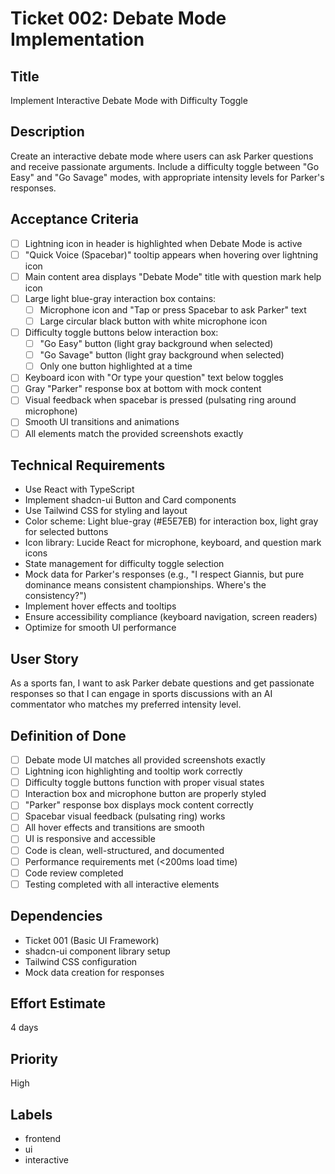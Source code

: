# Ticket 002: Debate Mode Implementation

## Title
Implement Interactive Debate Mode with Difficulty Toggle

## Description
Create an interactive debate mode where users can ask Parker questions and receive passionate arguments. Include a difficulty toggle between "Go Easy" and "Go Savage" modes, with appropriate intensity levels for Parker's responses.

## Acceptance Criteria
- [ ] Lightning icon in header is highlighted when Debate Mode is active
- [ ] "Quick Voice (Spacebar)" tooltip appears when hovering over lightning icon
- [ ] Main content area displays "Debate Mode" title with question mark help icon
- [ ] Large light blue-gray interaction box contains:
  - [ ] Microphone icon and "Tap or press Spacebar to ask Parker" text
  - [ ] Large circular black button with white microphone icon
- [ ] Difficulty toggle buttons below interaction box:
  - [ ] "Go Easy" button (light gray background when selected)
  - [ ] "Go Savage" button (light gray background when selected)
  - [ ] Only one button highlighted at a time
- [ ] Keyboard icon with "Or type your question" text below toggles
- [ ] Gray "Parker" response box at bottom with mock content
- [ ] Visual feedback when spacebar is pressed (pulsating ring around microphone)
- [ ] Smooth UI transitions and animations
- [ ] All elements match the provided screenshots exactly

## Technical Requirements
- Use React with TypeScript
- Implement shadcn-ui Button and Card components
- Use Tailwind CSS for styling and layout
- Color scheme: Light blue-gray (#E5E7EB) for interaction box, light gray for selected buttons
- Icon library: Lucide React for microphone, keyboard, and question mark icons
- State management for difficulty toggle selection
- Mock data for Parker's responses (e.g., "I respect Giannis, but pure dominance means consistent championships. Where's the consistency?")
- Implement hover effects and tooltips
- Ensure accessibility compliance (keyboard navigation, screen readers)
- Optimize for smooth UI performance

## User Story
As a sports fan, I want to ask Parker debate questions and get passionate responses so that I can engage in sports discussions with an AI commentator who matches my preferred intensity level.

## Definition of Done
- [ ] Debate mode UI matches all provided screenshots exactly
- [ ] Lightning icon highlighting and tooltip work correctly
- [ ] Difficulty toggle buttons function with proper visual states
- [ ] Interaction box and microphone button are properly styled
- [ ] "Parker" response box displays mock content correctly
- [ ] Spacebar visual feedback (pulsating ring) works
- [ ] All hover effects and transitions are smooth
- [ ] UI is responsive and accessible
- [ ] Code is clean, well-structured, and documented
- [ ] Performance requirements met (<200ms load time)
- [ ] Code review completed
- [ ] Testing completed with all interactive elements

## Dependencies
- Ticket 001 (Basic UI Framework)
- shadcn-ui component library setup
- Tailwind CSS configuration
- Mock data creation for responses

## Effort Estimate
4 days

## Priority
High

## Labels
- frontend
- ui
- interactive
